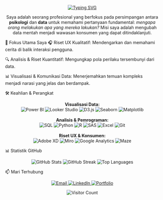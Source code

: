 <p align="center">
<a href="https://git.io/typing-svg"><img src="https://www.google.com/search?q=https://readme-typing-svg.demolab.com%3Ffont%3DInter%26size%3D32%26duration%3D3000%26pause%3D1000%26color%3D20C20E%26center%3Dtrue%26vCenter%3Dtrue%26width%3D550%26lines%3DAnalis%2BWawasan%2BKonsumen%3BPeneliti%2BUX%2BBerbasis%2BData%3BMengubah%2BData%2BMenjadi%2BCerita" alt="Typing SVG" /></a>
</p>

<p align="center">
Saya adalah seorang profesional yang berfokus pada persimpangan antara <strong>psikologi</strong> dan <strong>data</strong> untuk memahami pertanyaan fundamental: <i>mengapa orang melakukan apa yang mereka lakukan?</i> Misi saya adalah mengubah data mentah menjadi wawasan konsumen yang dapat ditindaklanjuti.
</p>

🎯 Fokus Utama Saya
🎧 Riset UX Kualitatif: Mendengarkan dan memahami cerita di balik interaksi pengguna.

🔍 Analisis & Riset Kuantitatif: Mengungkap pola perilaku tersembunyi dari data.

📊 Visualisasi & Komunikasi Data: Menerjemahkan temuan kompleks menjadi narasi yang jelas dan berdampak.

🛠️ Keahlian & Perangkat
<p align="center">
<strong>Visualisasi Data:</strong><br>
<img src="https://www.google.com/search?q=https://img.shields.io/badge/Power%2520BI-F2C811%3Fstyle%3Dfor-the-badge%26logo%3Dpowerbi%26logoColor%3Dblack" alt="Power BI"/>
<img src="https://www.google.com/search?q=https://img.shields.io/badge/Looker%2520Studio-4285F4%3Fstyle%3Dfor-the-badge%26logo%3Dgoogledatastudio%26logoColor%3Dwhite" alt="Looker Studio"/>
<img src="https://www.google.com/search?q=https://img.shields.io/badge/D3.js-F9A03C%3Fstyle%3Dfor-the-badge%26logo%3Dd3.js%26logoColor%3Dwhite" alt="D3.js"/>
<img src="https://www.google.com/search?q=https://img.shields.io/badge/Seaborn-3776AB%3Fstyle%3Dfor-the-badge%26logo%3Dpython%26logoColor%3Dwhite" alt="Seaborn"/>
<img src="https://www.google.com/search?q=https://img.shields.io/badge/Matplotlib-11557C%3Fstyle%3Dfor-the-badge%26logo%3Dmatplotlib%26logoColor%3Dwhite" alt="Matplotlib"/>
<br><br>
<strong>Analisis & Pemrograman:</strong><br>
<img src="https://www.google.com/search?q=https://img.shields.io/badge/SQL-4479A1%3Fstyle%3Dfor-the-badge%26logo%3Dpostgresql%26logoColor%3Dwhite" alt="SQL"/>
<img src="https://www.google.com/search?q=https://img.shields.io/badge/Python-3776AB%3Fstyle%3Dfor-the-badge%26logo%3Dpython%26logoColor%3Dwhite" alt="Python"/>
<img src="https://www.google.com/search?q=https://img.shields.io/badge/R-276DC3%3Fstyle%3Dfor-the-badge%26logo%3Dr%26logoColor%3Dwhite" alt="R"/>
<img src="https://www.google.com/search?q=https://img.shields.io/badge/SAS-0078C8%3Fstyle%3Dfor-the-badge%26logo%3Dsas%26logoColor%3Dwhite" alt="SAS"/>
<img src="https://www.google.com/search?q=https://img.shields.io/badge/Excel-217346%3Fstyle%3Dfor-the-badge%26logo%3Dmicrosoftexcel%26logoColor%3Dwhite" alt="Excel"/>
<img src="https://www.google.com/search?q=https://img.shields.io/badge/Git-F05032%3Fstyle%3Dfor-the-badge%26logo%3Dgit%26logoColor%3Dwhite" alt="Git"/>
<br><br>
<strong>Riset UX & Konsumen:</strong><br>
<img src="https://www.google.com/search?q=https://img.shields.io/badge/Adobe%2520XD-FF61F6%3Fstyle%3Dfor-the-badge%26logo%3Dadobexd%26logoColor%3Dwhite" alt="Adobe XD"/>
<img src="https://www.google.com/search?q=https://img.shields.io/badge/Miro-050038%3Fstyle%3Dfor-the-badge%26logo%3Dmiro%26logoColor%3Dwhite" alt="Miro"/>
<img src="https://www.google.com/search?q=https://img.shields.io/badge/Google%2520Analytics-E37400%3Fstyle%3Dfor-the-badge%26logo%3Dgoogleanalytics%26logoColor%3Dwhite" alt="Google Analytics"/>
<img src="https://www.google.com/search?q=https://img.shields.io/badge/Maze-0B57FF%3Fstyle%3Dfor-the-badge%26logo%3Dmaze%26logoColor%3Dwhite" alt="Maze"/>
</p>

📊 Statistik GitHub
<p align="center">
<img src="https://github-readme-stats.vercel.app/api?username=h3xol&theme=dark&hide_border=false&include_all_commits=true&count_private=false" alt="GitHub Stats"/>
<img src="https://github-readme-streak-stats.herokuapp.com/?user=h3xol&theme=dark&hide_border=false" alt="GitHub Streak"/>
<img src="https://github-readme-stats.vercel.app/api/top-langs/?username=h3xol&theme=dark&hide_border=false&include_all_commits=true&count_private=false&layout=compact" alt="Top Languages"/>
</p>

📫 Mari Terhubung
<p align="center">
<a href="mailto:emailanda@contoh.com">
<img src="https://www.google.com/search?q=https://img.shields.io/badge/Email-D14836%3Fstyle%3Dfor-the-badge%26logo%3Dgmail%26logoColor%3Dwhite" alt="Email"/>
</a>
<a href="https://www.google.com/search?q=https://www.linkedin.com/in/profil-linkedin-anda">
<img src="https://www.google.com/search?q=https://img.shields.io/badge/LinkedIn-0077B5%3Fstyle%3Dfor-the-badge%26logo%3Dlinkedin%26logoColor%3Dwhite" alt="LinkedIn"/>
</a>
<a href="https://www.google.com/search?q=https://link-ke-portofolio-anda.com">
<img src="https://www.google.com/search?q=https://img.shields.io/badge/Portfolio-000000%3Fstyle%3Dfor-the-badge%26logo%3Dfirefox%26logoColor%3D%23FF7139" alt="Portfolio"/>
</a>
</p>

<p align="center">
<img src="https://visitcount.itsvg.in/api?id=h3xol&icon=0&color=0" alt="Visitor Count"/>
</p>
